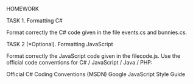 HOMEWORK

TASK 1. Formatting C#

Format correctly the C# code given in the file events.cs and bunnies.cs.

TASK 2 (*Optional). Formatting JavaScript

Format correctly the JavaScript code given in the filecode.js.
Use the official code conventions for C# / JavaScript / Java / PHP:

Official C# Coding Conventions (MSDN)
Google JavaScript Style Guide